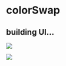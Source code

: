 # colorSwap

## building UI...

![](https://thumbs.gfycat.com/SourFaintCockatiel-size_restricted.gif)

![](https://thumbs.gfycat.com/OilyAmazingAfricanclawedfrog-size_restricted.gif)
